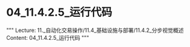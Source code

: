 # 04_11.4.2.5_运行代码

"""
Lecture: 11._自动化交易操作/11.4_基础设施与部署/11.4.2_分步视觉概述
Content: 04_11.4.2.5_运行代码
"""

